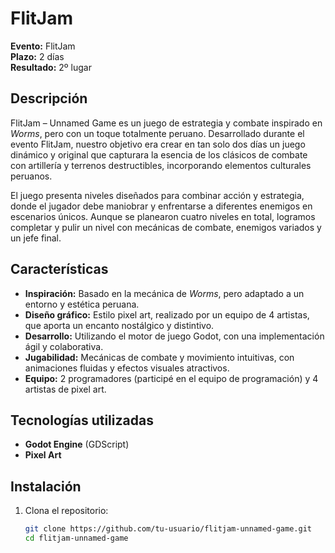 # FlitJam

**Evento:** FlitJam  
**Plazo:** 2 días  
**Resultado:** 2º lugar

## Descripción
FlitJam – Unnamed Game es un juego de estrategia y combate inspirado en *Worms*, pero con un toque totalmente peruano. Desarrollado durante el evento FlitJam, nuestro objetivo era crear en tan solo dos días un juego dinámico y original que capturara la esencia de los clásicos de combate con artillería y terrenos destructibles, incorporando elementos culturales peruanos.

El juego presenta niveles diseñados para combinar acción y estrategia, donde el jugador debe maniobrar y enfrentarse a diferentes enemigos en escenarios únicos. Aunque se planearon cuatro niveles en total, logramos completar y pulir un nivel con mecánicas de combate, enemigos variados y un jefe final.

## Características
- **Inspiración:** Basado en la mecánica de *Worms*, pero adaptado a un entorno y estética peruana.
- **Diseño gráfico:** Estilo pixel art, realizado por un equipo de 4 artistas, que aporta un encanto nostálgico y distintivo.
- **Desarrollo:** Utilizando el motor de juego Godot, con una implementación ágil y colaborativa.
- **Jugabilidad:** Mecánicas de combate y movimiento intuitivas, con animaciones fluidas y efectos visuales atractivos.
- **Equipo:** 2 programadores (participé en el equipo de programación) y 4 artistas de pixel art.

## Tecnologías utilizadas
- **Godot Engine** (GDScript)
- **Pixel Art**

## Instalación
1. Clona el repositorio:
   ```bash
   git clone https://github.com/tu-usuario/flitjam-unnamed-game.git
   cd flitjam-unnamed-game

